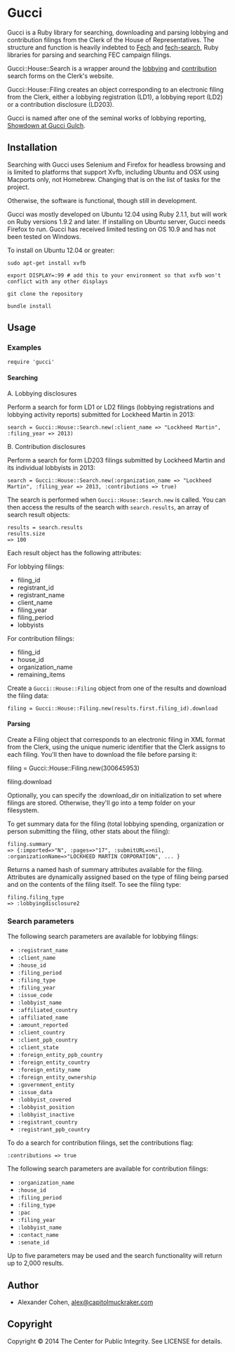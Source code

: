 # Gucci

Gucci is a Ruby library for searching, downloading and parsing lobbying and contribution filings from the Clerk of the House of Representatives. The structure and function is heavily indebted to [Fech](https://github.com/NYTimes/Fech) and [fech-search](https://github.com/huffpostdata/fech-search), Ruby libraries for parsing and searching FEC campaign filings.

Gucci::House::Search is a wrapper around the [lobbying](http://disclosures.house.gov/ld/ldsearch.aspx) and [contribution](http://disclosures.house.gov/lc/lcsearch.aspx) search forms on the Clerk's website.

Gucci::House::Filing creates an object corresponding to an electronic filing from the Clerk, either a lobbying registration (LD1), a lobbying report (LD2) or a contribution disclosure (LD203).

Gucci is named after one of the seminal works of lobbying reporting, [Showdown at Gucci Gulch](http://www.amazon.com/Showdown-Gucci-Gulch-Alan-Murray/dp/0394758110).

## Installation

Searching with Gucci uses Selenium and Firefox for headless browsing and is limited to platforms that support Xvfb, including Ubuntu and OSX using Macports only, not Homebrew. Changing that is on the list of tasks for the project.

Otherwise, the software is functional, though still in development.

Gucci was mostly developed on Ubuntu 12.04 using Ruby 2.1.1, but will work on Ruby versions 1.9.2 and later. If installing on Ubuntu server, Gucci needs Firefox to run. Gucci has received limited testing on OS 10.9 and has not been tested on Windows.

To install on Ubuntu 12.04 or greater:

    sudo apt-get install xvfb

    export DISPLAY=:99 # add this to your environment so that xvfb won't conflict with any other displays

    git clone the repository

    bundle install

## Usage

### Examples

    require 'gucci'

#### Searching

A. Lobbying disclosures

Perform a search for form LD1 or LD2 filings (lobbying registrations and lobbying activity reports) submitted for Lockheed Martin in 2013:

    search = Gucci::House::Search.new(:client_name => "Lockheed Martin", :filing_year => 2013)

B. Contribution disclosures

Perform a search for form LD203 filings submitted by Lockheed Martin and its individual lobbyists in 2013:

    search = Gucci::House::Search.new(:organization_name => "Lockheed Martin", :filing_year => 2013, :contributions => true)

The search is performed when `Gucci::House::Search.new` is called. You can then access the results of the search with `search.results`, an array of search result objects:

    results = search.results
    results.size
    => 100

Each result object has the following attributes:

For lobbying filings:
- filing_id
- registrant_id
- registrant_name
- client_name
- filing_year
- filing_period
- lobbyists

For contribution filings:
- filing_id
- house_id
- organization_name
- remaining_items

Create a `Gucci::House::Filing` object from one of the results and download the filing data:

    filing = Gucci::House::Filing.new(results.first.filing_id).download
    
#### Parsing

Create a Filing object that corresponds to an electronic filing in XML format from the Clerk, using the unique numeric identifier that the Clerk assigns to each filing. You'll then have to download the file before parsing it:

filing = Gucci::House::Filing.new(300645953)

filing.download

Optionally, you can specify the :download_dir on initialization to set where filings are stored. Otherwise, they'll go into a temp folder on your filesystem.

To get summary data for the filing (total lobbying spending, organization or person submitting the filing, other stats about the filing):

    filing.summary
    => {:imported=>"N", :pages=>"17", :submitURL=>nil, :organizationName=>"LOCKHEED MARTIN CORPORATION", ... }

Returns a named hash of summary attributes available for the filing. Attributes are dynamically assigned based on the type of filing being parsed and on the contents of the filing itself. To see the filing type:

    filing.filing_type
    => :lobbyingdisclosure2

### Search parameters

The following search parameters are available for lobbying filings:

- `:registrant_name`
- `:client_name`
- `:house_id`
- `:filing_period`
- `:filing_type`
- `:filing_year`
- `:issue_code`
- `:lobbyist_name`
- `:affiliated_country`
- `:affiliated_name`
- `:amount_reported`
- `:client_country`
- `:client_ppb_country`
- `:client_state`
- `:foreign_entity_ppb_country`
- `:foreign_entity_country`
- `:foreign_entity_name`
- `:foreign_entity_ownership`
- `:government_entity`
- `:issue_data`
- `:lobbyist_covered`
- `:lobbyist_position`
- `:lobbyist_inactive`
- `:registrant_country`
- `:registrant_ppb_country`

To do a search for contribution filings, set the contributions flag:

    :contributions => true

The following search parameters are available for contribution filings:

- `:organization_name`
- `:house_id`
- `:filing_period`
- `:filing_type`
- `:pac`
- `:filing_year`
- `:lobbyist_name`
- `:contact_name`
- `:senate_id`

Up to five parameters may be used and the search functionality will return up to 2,000 results.


## Author

- Alexander Cohen, alex@capitolmuckraker.com

## Copyright

Copyright © 2014 The Center for Public Integrity. See LICENSE for details.

